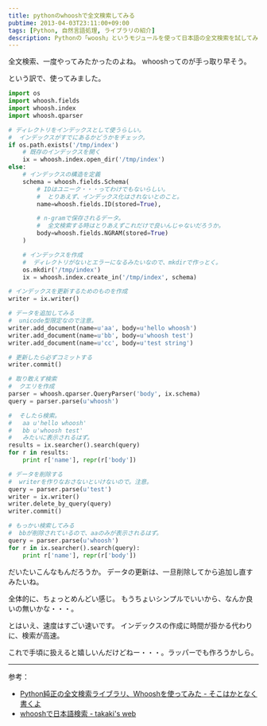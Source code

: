 ```yaml
---
title: pythonのwhooshで全文検索してみる
pubtime: 2013-04-03T23:11:00+09:00
tags: [Python, 自然言語処理, ライブラリの紹介]
description: Pythonの「woosh」というモジュールを使って日本語の全文検索を試してみました。若干構築が面倒ではありますが、かなり高速な検索が出来ます。
---
```


全文検索、一度やってみたかったのよね。
whooshってのが手っ取り早そう。

という訳で、使ってみました。
``` python
import os
import whoosh.fields
import whoosh.index
import whoosh.qparser

# ディレクトリをインデックスとして使うらしい。
#  インデックスがすでにあるかどうかをチェック。
if os.path.exists('/tmp/index')
    # 既存のインデックスを開く
    ix = whoosh.index.open_dir('/tmp/index')
else:
    # インデックスの構造を定義
    schema = whoosh.fields.Schema(
        # IDはユニーク・・・ってわけでもないらしい。
        #  とりあえず、インデックス化はされないとのこと。
        name=whoosh.fields.ID(stored=True),

        # n-gramで保存されるデータ。
        #  全文検索する時はとりあえずこれだけで良いんじゃないだろうか。
        body=whoosh.fields.NGRAM(stored=True)
    )

    # インデックスを作成
    #  ディレクトリがないとエラーになるみたいなので、mkdirで作っとく。
    os.mkdir('/tmp/index')
    ix = whoosh.index.create_in('/tmp/index', schema)

# インデックスを更新するためのものを作成
writer = ix.writer()

# データを追加してみる
#  unicode型限定なので注意。
writer.add_document(name=u'aa', body=u'hello whoosh')
writer.add_document(name=u'bb', body=u'whoosh test')
writer.add_document(name=u'cc', body=u'test string')

# 更新したら必ずコミットする
writer.commit()

# 取り敢えず検索
#  クエリを作成
parser = whoosh.qparser.QueryParser('body', ix.schema)
query = parser.parse(u'whoosh')

#  そしたら検索。
#   aa u'hello whoosh'
#   bb u'whoosh test'
#   みたいに表示されるはず。
results = ix.searcher().search(query)
for r in results:
    print r['name'], repr(r['body'])

# データを削除する
#  writerを作りなおさないといけないので。注意。
query = parser.parse(u'test')
writer = ix.writer()
writer.delete_by_query(query)
writer.commit()

# もっかい検索してみる
#  bbが削除されているので、aaのみが表示されるはず。
query = parser.parse(u'whoosh')
for r in ix.searcher().search(query):
    print r['name'], repr(r['body'])
```
だいたいこんなもんだろうか。
データの更新は、一旦削除してから追加し直すみたいね。

全体的に、ちょっとめんどい感じ。
もうちょいシンプルでいいから、なんか良いの無いかな・・・。

とはいえ、速度はすごい速いです。
インデックスの作成に時間が掛かる代わりに、検索が高速。

これで手頃に扱えると嬉しいんだけどねー・・・。ラッパーでも作ろうかしら。

---

参考：
- [Python純正の全文検索ライブラリ、Whooshを使ってみた - そこはかとなく書くよ](http://d.hatena.ne.jp/rudi/20110420/1303307332)
- [whooshで日本語検索 - takaki's web](http://takaki-web.media-as.org/blog/w6f01k)

